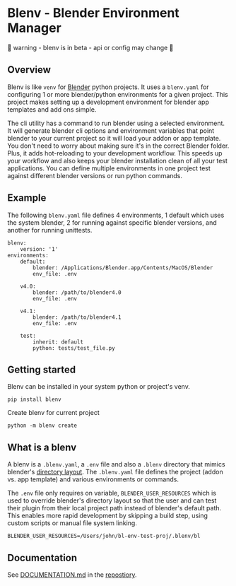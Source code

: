 # Blenv - Blender Environment Manager

🔴 warning - blenv is in beta - api or config may change 🔴

## Overview
Blenv is like `venv` for [Blender](https://docs.blender.org/api/current/index.html) python projects. It uses a `blenv.yaml` for configuring 1 or more blender/python environments for a given project. This project makes setting up a development environment for blender app templates and add ons simple.

The cli utility has a command to run blender using a selected environment. It will generate blender cli options and environment variables that point blender to your current project so it will load your addon or app template. You don't need to worry about making sure it's in the correct Blender folder. Plus, it adds hot-reloading to your development workflow. This speeds up your workflow and also keeps your blender installation clean of all your test applications. You can define multiple environments in one project test against different blender versions or run python commands.

## Example

The following `blenv.yaml` file defines 4 environments, 1 default which uses the system blender, 2 for running against specific blender versions, and another for running unittests.

    blenv:
        version: '1'
    environments:
        default:
            blender: /Applications/Blender.app/Contents/MacOS/Blender
            env_file: .env

        v4.0:
            blender: /path/to/blender4.0
            env_file: .env

        v4.1:
            blender: /path/to/blender4.1
            env_file: .env

        test:
            inherit: default
            python: tests/test_file.py

## Getting started
Blenv can be installed in your system python or project's venv.

    pip install blenv

Create blenv for current project

    python -m blenv create 


## What is a blenv

A blenv is a `.blenv.yaml`, a `.env` file and also a `.blenv` directory that mimics blender's [directory layout](https://docs.blender.org/manual/en/latest/advanced/blender_directory_layout.html). The `.blenv.yaml` file defines the project (addon vs. app template) and various environments or commands.  

The `.env` file only requires on variable, `BLENDER_USER_RESOURCES` which is used to override blender's directory layout so that the user and can test their plugin from their local project path instead of blender's default path. This enables more rapid development by skipping a build step, using custom scripts or manual file system linking. 

    BLENDER_USER_RESOURCES=/Users/john/bl-env-test-proj/.blenv/bl

## Documentation

See [DOCUMENTATION.md](./DOCUMENTATION.md) in the [repostiory](https://github.com/medium-tech/bl-env).